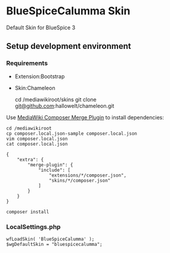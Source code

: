 # BlueSpiceCalumma Skin
Default Skin for BlueSpice 3

## Setup development environment

### Requirements

* Extension:Bootstrap
* Skin:Chameleon

    cd /mediawikiroot/skins
    git clone git@github.com:hallowelt/chameleon.git

Use [MediaWiki Composer Merge Plugin](https://www.mediawiki.org/w/index.php?title=Composer&oldid=2513147#Using_composer-merge-plugin) to install dependencies:

    cd /mediawikiroot
    cp composer.local.json-sample composer.local.json
    vim composer.local.json
    cat composer.local.json

    {
	    "extra": {
		    "merge-plugin": {
			    "include": [
				    "extensions/*/composer.json",
				    "skins/*/composer.json"
			    ]
		    }
	    }
    }

    composer install

### LocalSettings.php
    wfLoadSkin( 'BlueSpiceCalumma' );
    $wgDefaultSkin = "bluespicecalumma";
